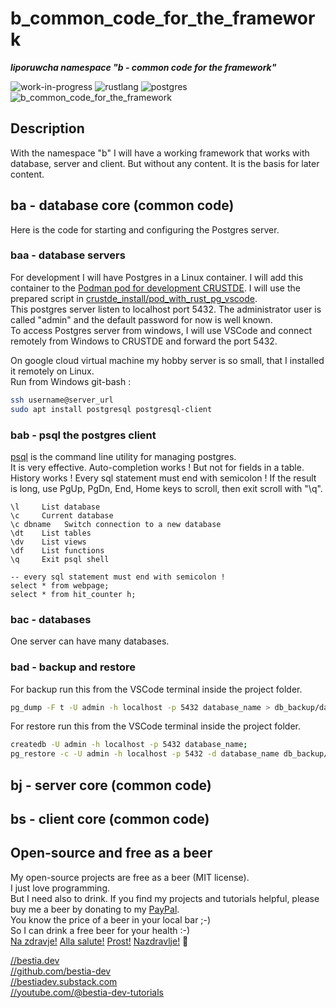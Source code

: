 # b_common_code_for_the_framework

***liporuwcha namespace "b - common code for the framework"***

 ![work-in-progress](https://img.shields.io/badge/work_in_progress-yellow)
 ![rustlang](https://img.shields.io/badge/rustlang-orange)
 ![postgres](https://img.shields.io/badge/postgres-orange)
 ![b_common_code_for_the_framework](https://bestia.dev/webpage_hit_counter/get_svg_image/238074482.svg)

## Description

With the namespace "b" I will have a working framework that works with database, server and client.
But without any content. It is the basis for later content.

## ba - database core (common code)

Here is the code for starting and configuring the Postgres server.

### baa - database servers  

For development I will have Postgres in a Linux container. I will add this container to the [Podman pod for development CRUSTDE](https://github.com/CRUSTDE-ContainerizedRustDevEnv/crustde_cnt_img_pod). I will use the prepared script in [crustde_install/pod_with_rust_pg_vscode](https://github.com/CRUSTDE-ContainerizedRustDevEnv/crustde_cnt_img_pod/tree/main/crustde_install/pod_with_rust_pg_vscode).  
This postgres server listen to localhost port 5432. The administrator user is called "admin" and the default password for now is well known.  
To access Postgres server from windows, I will use VSCode and connect remotely from Windows to CRUSTDE and forward the port 5432.

On google cloud virtual machine my hobby server is so small, that I installed it remotely on Linux.  
Run from Windows git-bash :

```bash
ssh username@server_url
sudo apt install postgresql postgresql-client
```

### bab - psql the postgres client

[psql](https://www.postgresql.org/docs/current/app-psql.html) is the command line utility for managing postgres.  
It is very effective.
Auto-completion works ! But not for fields in a table.
History works !
Every sql statement must end with semicolon !
If the result is long, use PgUp, PgDn, End, Home keys to scroll,
then exit scroll with "\q".

```psql
\l     List database
\c     Current database
\c dbname   Switch connection to a new database
\dt    List tables
\dv    List views
\df    List functions
\q     Exit psql shell

-- every sql statement must end with semicolon !
select * from webpage;
select * from hit_counter h;

```

### bac - databases

One server can have many databases.  


### bad - backup and restore

For backup run this from the VSCode terminal inside the project folder.

```bash
pg_dump -F t -U admin -h localhost -p 5432 database_name > db_backup/database_name_2022_11_09.tar
```

For restore run this from the VSCode terminal inside the project folder.

```bash
createdb -U admin -h localhost -p 5432 database_name; 
pg_restore -c -U admin -h localhost -p 5432 -d database_name db_backup/database_name_2022_11_09.tar
```

## bj - server core (common code)

## bs - client core (common code)

## Open-source and free as a beer

My open-source projects are free as a beer (MIT license).  
I just love programming.  
But I need also to drink. If you find my projects and tutorials helpful, please buy me a beer by donating to my [PayPal](https://paypal.me/LucianoBestia).  
You know the price of a beer in your local bar ;-)  
So I can drink a free beer for your health :-)  
[Na zdravje!](https://translate.google.com/?hl=en&sl=sl&tl=en&text=Na%20zdravje&op=translate) [Alla salute!](https://dictionary.cambridge.org/dictionary/italian-english/alla-salute) [Prost!](https://dictionary.cambridge.org/dictionary/german-english/prost) [Nazdravlje!](https://matadornetwork.com/nights/how-to-say-cheers-in-50-languages/) 🍻

[//bestia.dev](https://bestia.dev)  
[//github.com/bestia-dev](https://github.com/bestia-dev)  
[//bestiadev.substack.com](https://bestiadev.substack.com)  
[//youtube.com/@bestia-dev-tutorials](https://youtube.com/@bestia-dev-tutorials)  
